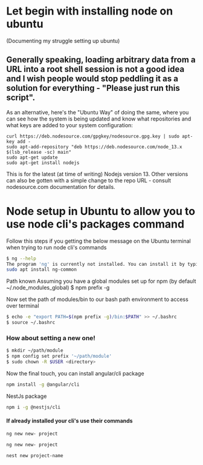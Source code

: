 # Let begin with installing node on ubuntu 
(Documenting my struggle setting up ubuntu)
## Generally speaking, loading arbitrary data from a URL into a root shell session is not a good idea and I wish people would stop peddling it as a solution for everything - "Please just run this script".

As an alternative, here's the "Ubuntu Way" of doing the same, where you can see how the system is being updated and know what repositories and what keys are added to your system configuration:

```
curl https://deb.nodesource.com/gpgkey/nodesource.gpg.key | sudo apt-key add -
sudo apt-add-repository "deb https://deb.nodesource.com/node_13.x $(lsb_release -sc) main"
sudo apt-get update
sudo apt-get install nodejs
```
This is for the latest (at time of writing) Nodejs version 13. Other versions can also be gotten with a simple change to the repo URL - consult nodesource.com documentation for details.


# Node setup in Ubuntu to allow you to use node cli's packages command
Follow this steps if you getting the below message on the Ubuntu terminal when trying to run node cli's commands
```bash
$ ng --help
The program 'ng' is currently not installed. You can install it by typing:
sudo apt install ng-common
```

Path known
Assuming you have a global modules set up for npm (by default ~/.node_modules_global)
$ npm prefix -g

Now set the path of modules/bin to our bash path environment to access over terminal
```bash
$ echo -e "export PATH=$(npm prefix -g)/bin:$PATH" >> ~/.bashrc 
$ source ~/.bashrc
```
###  How about setting a new one!
```bash
$ mkdir ~/path/module
$ npm config set prefix '~/path/module'
$ sudo chown -R $USER <directory>
```
Now the final touch, you can install angular/cli package
```bash
npm install -g @angular/cli
```

NestJs package
```bash
npm i -g @nestjs/cli
```

#### If already installed your cli's use their commands
```bash
ng new new- project
```
```bash
ng new new- project
```
```bash
nest new project-name
```
